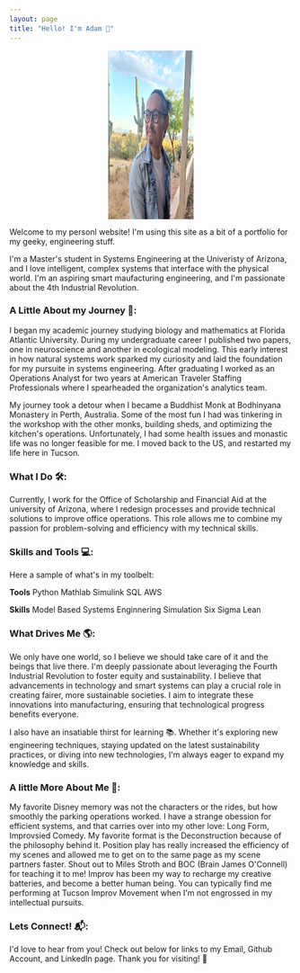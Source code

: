```yaml
---
layout: page
title: "Hello! I'm Adam 👋"
---
```

<img 
     style="display: block; 
           margin-left: auto;
           margin-right: auto;
           width: 30%;"
     src="./assets/images/website_photo.jpg" 
     width="300" 
     height="300" 
  />

Welcome to my personl website! I'm using this site as a bit of a portfolio for my geeky, engineering stuff.

I'm a Master's student in Systems Engineering at the Univeristy of Arizona, and I love intelligent, complex systems that interface with the physical world. I'm an aspiring smart maufacturing engineering, and I'm passionate about the 4th Industrial Revolution.

### A Little About my Journey 🚀:
I began my academic journey studying biology and mathematics at Florida Atlantic University. During my undergraduate career I published two papers, one in neuroscience and another in ecological modeling. This early interest in how natural systems work sparked my curiosity and laid the foundation for my pursuite in systems engineering. After graduating I worked as an Operations Analyst for two years at American Traveler Staffing Professionals where I spearheaded the organization's analytics team. 

My journey took a detour when I became a Buddhist Monk at Bodhinyana Monastery in Perth, Australia. Some of the most fun I had was tinkering in the workshop with the other monks, building sheds, and optimizing the kitchen's operations. Unfortunately, I had some health issues and monastic life was no longer feasible for me. I moved back to the US, and restarted my life here in Tucson. 

### What I Do 🛠️:
Currently, I work for the Office of Scholarship and Financial Aid at the university of Arizona, where I redesign processes and provide technical solutions to improve office operations. This role allows me to combine my passion for problem-solving and efficiency with my technical skills.

### Skills and Tools 💻:
Here a sample of what's in my toolbelt:

**Tools**
Python
Mathlab
Simulink
SQL
AWS

**Skills**
Model Based Systems Enginnering
Simulation
Six Sigma
Lean

### What Drives Me 🌎:
We only have one world, so I believe we should take care of it and the beings that live there. I'm deeply passionate about leveraging the Fourth Industrial Revolution to foster equity and sustainability. I believe that advancements in technology and smart systems can play a crucial role in creating fairer, more sustainable societies. I aim to integrate these innovations into manufacturing, ensuring that technological progress benefits everyone.

I also have an insatiable thirst for learning 📚. Whether it's exploring new engineering techniques, staying updated on the latest sustainability practices, or diving into new technologies, I'm always eager to expand my knowledge and skills.

### A little More About Me 🎨:
My favorite Disney memory was not the characters or the rides, but how smoothly the parking operations worked. I have a strange obession for efficient systems, and that carries over into my other love: Long Form, Improvsied Comedy. My favorite format is the Deconstruction because of the philosophy behind it. Position play has really increased the efficiency of my scenes and allowed me to get on to the same page as my scene partners faster. Shout out to Miles Stroth and BOC (Brain James O'Connell) for teaching it to me! Improv has been my way to recharge my creative batteries, and become a better human being. You can typically find me performing at Tucson Improv Movement when I'm not engrossed in my intellectual pursuits.

### Lets Connect! 📬:
I'd love to hear from you! Check out below for links to my Email, Github Account, and LinkedIn page. Thank you for visiting! 👋
  
